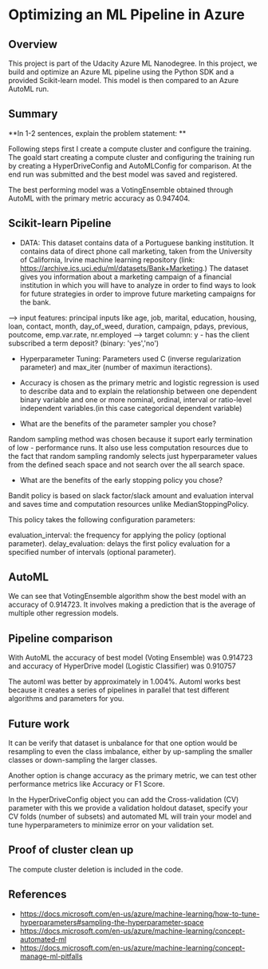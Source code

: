 # Optimizing an ML Pipeline in Azure

## Overview
This project is part of the Udacity Azure ML Nanodegree.
In this project, we build and optimize an Azure ML pipeline using the Python SDK and a provided Scikit-learn model.
This model is then compared to an Azure AutoML run.

## Summary
**In 1-2 sentences, explain the problem statement: **

Following steps first I create a compute cluster and configure the training. The goald start creating a compute cluster and configuring the training run by creating a HyperDriveConfig and AutoMLConfig for comparison. At the end run was submitted and the best model was saved and registered.

The best performing model was a VotingEnsemble obtained through AutoML with the primary metric accuracy as 0.947404.

## Scikit-learn Pipeline

* DATA: This dataset contains data of a Portuguese banking institution. It contains data of direct phone call marketing, taken from the University of California, Irvine machine learning repository (link: https://archive.ics.uci.edu/ml/datasets/Bank+Marketing.) 
The dataset gives you information about a marketing campaign of a financial institution in which you will have to analyze in order to find ways to look for future strategies in order to improve future marketing campaigns for the bank.
 
 --> input features: principal inputs like age, job, marital, education, housing, loan, contact, month, day_of_weed, duration, campaign, pdays, previous, poutcome, emp.var.rate, nr.employed
 --> target column: y - has the client subscribed a term deposit? (binary: 'yes','no')
 
* Hyperparameter Tuning: Parameters used C (inverse regularization parameter) and max_iter (number of maximun iteractions).

* Accuracy is chosen as the primary metric and logistic regression is used to describe data and to explain the relationship between one dependent binary variable and one or more nominal, ordinal, interval or ratio-level independent variables.(in this case categorical dependent variable)

* What are the benefits of the parameter sampler you chose?

Random sampling method was chosen because it suport early termination of low - performance runs. It also use less computation resources due to the fact that random sampling randomly selects just hyperparameter values from the defined seach space and not search over the all search space.

* What are the benefits of the early stopping policy you chose?

Bandit policy is based on slack factor/slack amount and evaluation interval and saves time and computation resources unlike MedianStoppingPolicy.

This policy takes the following configuration parameters:

evaluation_interval: the frequency for applying the policy (optional parameter).
delay_evaluation: delays the first policy evaluation for a specified number of intervals (optional parameter).

## AutoML

We can see that VotingEnsemble algorithm show the best model with an accuracy of 0.914723. It involves making a prediction that is the average of multiple other regression models.


## Pipeline comparison

With AutoML the accuracy of best model (Voting Ensemble) was 0.914723 and accuracy of HyperDrive model (Logistic Classifier) was 0.910757

The automl was better by approximately in 1.004%. Automl works best because it creates a series of pipelines in parallel that test different algorithms and parameters for you.

## Future work

It can be verify that dataset is unbalance for that one option would be resampling to even the class imbalance, either by up-sampling the smaller classes or down-sampling the larger classes.

Another option is change accuracy as the primary metric, we can test other performance metrics like Accuracy or F1 Score.

In the HyperDriveConfig object you can add the Cross-validation (CV) parameter with this we provide a validation holdout dataset, specify your CV folds (number of subsets) and automated ML will train your model and tune hyperparameters to minimize error on your validation set.

## Proof of cluster clean up

The compute cluster deletion is included in the code.

## References


- https://docs.microsoft.com/en-us/azure/machine-learning/how-to-tune-hyperparameters#sampling-the-hyperparameter-space 
- https://docs.microsoft.com/en-us/azure/machine-learning/concept-automated-ml 
- https://docs.microsoft.com/en-us/azure/machine-learning/concept-manage-ml-pitfalls 





